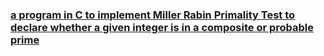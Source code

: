 ### [a program in C to implement Miller Rabin Primality Test to declare whether a given integer is in a composite or probable prime](https://github.com/Pragya2056/Cryptography/blob/master/implementing%20Miller%20Rabin%20Primality%20Test%20to%20declare%20whether%20a%20given%20integer%20is%20in%20a%20composite%20or%20probable%20prime/Index.cpp)